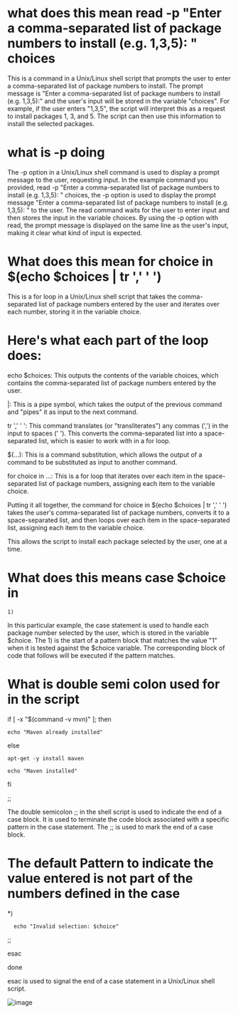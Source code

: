 # what does this mean read -p "Enter a comma-separated list of package numbers to install (e.g. 1,3,5): " choices

This is a command in a Unix/Linux shell script that prompts the user to enter a comma-separated list of package numbers to install. 
The prompt message is "Enter a comma-separated list of package numbers to install (e.g. 1,3,5):" and the user's input will be stored in the variable "choices".
For example, if the user enters "1,3,5", the script will interpret this as a request to install packages 1, 3, and 5. 
The script can then use this information to install the selected packages.

# what is -p doing 
The -p option in a Unix/Linux shell command is used to display a prompt message to the user, requesting input. 
In the example command you provided, read -p "Enter a comma-separated list of package numbers to install (e.g. 1,3,5): " choices, 
the -p option is used to display the prompt message "Enter a comma-separated list of package numbers to install (e.g. 1,3,5): " to the user.
The read command waits for the user to enter input and then stores the input in the variable choices. 
By using the -p option with read, the prompt message is displayed on the same line as the user's input, making it clear what kind of input is expected.

# What does this mean  for choice in $(echo $choices | tr ',' ' ')

This is a for loop in a Unix/Linux shell script that takes the comma-separated list of package numbers entered by the user and iterates over each number, 
storing it in the variable choice.

# Here's what each part of the loop does:

echo $choices: This outputs the contents of the variable choices, which contains the comma-separated list of package numbers entered by the user.

|: This is a pipe symbol, which takes the output of the previous command and "pipes" it as input to the next command.

tr ',' ' ': This command translates (or "transliterates") any commas (',') in the input to spaces (' '). This converts the comma-separated list into a space-separated list, which is easier to work with in a for loop.

$(...): This is a command substitution, which allows the output of a command to be substituted as input to another command.

for choice in ...: This is a for loop that iterates over each item in the space-separated list of package numbers, assigning each item to the variable choice.

Putting it all together, the command for choice in $(echo $choices | tr ',' ' ') takes the user's comma-separated list of package numbers, converts it to a space-separated list, and then loops over each item in the space-separated list, assigning each item to the variable choice. 

This allows the script to install each package selected by the user, one at a time.

# What does this means   case $choice in
    1)

In this particular example, the case statement is used to handle each package number selected by the user, which is stored in the variable $choice. 
The 1) is the start of a pattern block that matches the value "1" when it is tested against the $choice variable. 
The corresponding block of code that follows will be executed if the pattern matches.

# What is  double semi colon used for in the script     
if [ -x "$(command -v mvn)" ]; then

    echo "Maven already installed"
    
else

    apt-get -y install maven
    
    echo "Maven installed"
    
fi

;;

The double semicolon ;; in the shell script is used to indicate the end of a case block. 
It is used to terminate the code block associated with a specific pattern in the case statement.
The ;; is used to mark the end of a case block. 

# The default Pattern to indicate the value entered is not part of the numbers defined in the case

   *)
   
      echo "Invalid selection: $choice"
      
   ;;
   
 esac 
 
done 

esac is used to signal the end of a case statement in a Unix/Linux shell script.

![image](https://user-images.githubusercontent.com/88409463/236681933-9fb5ae47-2fe0-4596-9d36-89217a0e2d72.png)
